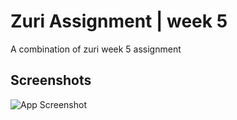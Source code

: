 # Zuri Assignment | week 5

A combination of zuri week 5 assignment 

## Screenshots

![App Screenshot](https://i.postimg.cc/dQTM6TKL/Screenshot-2022-10-27-215405.png)



